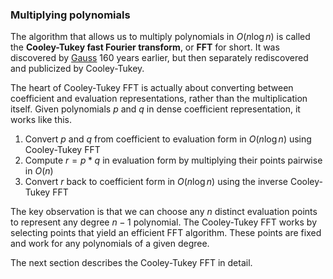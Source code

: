 ### Multiplying polynomials

The algorithm that allows us to multiply polynomials in $O(n \log n)$ is called the **Cooley-Tukey fast Fourier transform**, or **FFT** for short.
It was discovered by [Gauss](https://en.wikipedia.org/wiki/Carl_Friedrich_Gauss) 160 years earlier, but then separately rediscovered and publicized by Cooley-Tukey.

The heart of Cooley-Tukey FFT is actually about converting between coefficient and evaluation representations, rather than the multiplication itself.
Given polynomials $p$ and $q$ in dense coefficient representation, it works like this.
1.  Convert $p$ and $q$ from coefficient to evaluation form in $O(n\log n)$ using Cooley-Tukey FFT
2.  Compute $r = p*q$ in evaluation form by multiplying their points pairwise in $O(n)$
3.  Convert $r$ back to coefficient form in $O(n\log n)$ using the inverse Cooley-Tukey FFT

The key observation is that we can choose any $n$ distinct evaluation points to represent any degree $n - 1$ polynomial.
The Cooley-Tukey FFT works by selecting points that yield an efficient FFT algorithm.  These points are fixed and work for any polynomials of a given degree.

The next section describes the Cooley-Tukey FFT in detail.
